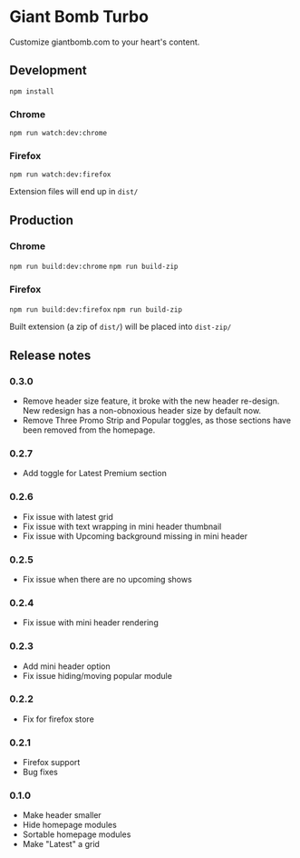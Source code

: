 # Giant Bomb Turbo

Customize giantbomb.com to your heart's content.

## Development

`npm install`

### Chrome

`npm run watch:dev:chrome`

### Firefox

`npm run watch:dev:firefox`

Extension files will end up in `dist/`

## Production

### Chrome

`npm run build:dev:chrome`
`npm run build-zip`

### Firefox

`npm run build:dev:firefox`
`npm run build-zip`

Built extension (a zip of `dist/`) will be placed into `dist-zip/`

## Release notes

### 0.3.0

- Remove header size feature, it broke with the new header re-design. New redesign has a non-obnoxious header size by default now.
- Remove Three Promo Strip and Popular toggles, as those sections have been removed from the homepage.

### 0.2.7

- Add toggle for Latest Premium section

### 0.2.6

- Fix issue with latest grid
- Fix issue with text wrapping in mini header thumbnail
- Fix issue with Upcoming background missing in mini header

### 0.2.5

- Fix issue when there are no upcoming shows

### 0.2.4

- Fix issue with mini header rendering

### 0.2.3

- Add mini header option
- Fix issue hiding/moving popular module

### 0.2.2

- Fix for firefox store

### 0.2.1

- Firefox support
- Bug fixes

### 0.1.0

- Make header smaller
- Hide homepage modules
- Sortable homepage modules
- Make "Latest" a grid

